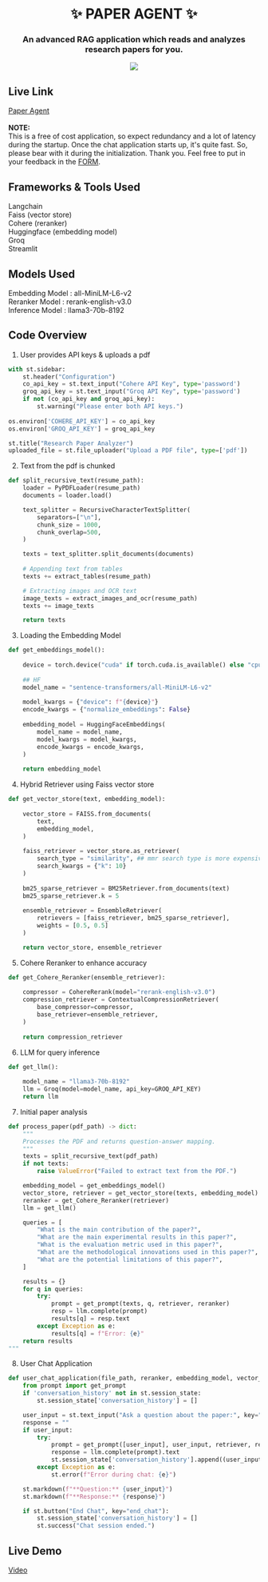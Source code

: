 <h1 align='center'> ✨ PAPER AGENT ✨ </h1>
<h3 align='center'> An advanced RAG application which reads and analyzes research papers for you.</h2>

<p align="center">
<img src="https://github.com/user-attachments/assets/7364125e-4c97-49b4-916d-f6f28d03c7fe"/>
</p>

## Live Link
[Paper Agent](https://arion-research.streamlit.app/) <br><br>
<strong> NOTE: </strong> <br>
This is a free of cost application, so expect redundancy and a lot of latency during the startup. Once the chat application starts up, it's quite fast. So, please bear with it during the initialization. Thank you. Feel free to put in your feedback in the [FORM](https://forms.gle/xa8UTbmciU2kJTn8A).

## Frameworks & Tools Used
Langchain <br>
Faiss (vector store) <br>
Cohere (reranker) <br>
Huggingface (embedding model) <br>
Groq <br>
Streamlit <br>

## Models Used
Embedding Model : all-MiniLM-L6-v2 <br>
Reranker Model : rerank-english-v3.0 <br>
Inference Model : llama3-70b-8192

## Code Overview
1) User provides API keys & uploads a pdf

```python
with st.sidebar:
    st.header("Configuration")
    co_api_key = st.text_input("Cohere API Key", type='password')
    groq_api_key = st.text_input("Groq API Key", type='password')
    if not (co_api_key and groq_api_key):
        st.warning("Please enter both API keys.")
        
os.environ['COHERE_API_KEY'] = co_api_key
os.environ['GROQ_API_KEY'] = groq_api_key

st.title("Research Paper Analyzer")
uploaded_file = st.file_uploader("Upload a PDF file", type=['pdf'])
```

2) Text from the pdf is chunked

```python
def split_recursive_text(resume_path):
    loader = PyPDFLoader(resume_path)
    documents = loader.load()

    text_splitter = RecursiveCharacterTextSplitter(
        separators=["\n"],
        chunk_size = 1000,
        chunk_overlap=500,
    )

    texts = text_splitter.split_documents(documents)
    
    # Appending text from tables
    texts += extract_tables(resume_path)

    # Extracting images and OCR text
    image_texts = extract_images_and_ocr(resume_path)
    texts += image_texts

    return texts
```

3) Loading the Embedding Model

```python
def get_embeddings_model():
    
    device = torch.device("cuda" if torch.cuda.is_available() else "cpu")
    
    ## HF
    model_name = "sentence-transformers/all-MiniLM-L6-v2"
    
    model_kwargs = {"device": f"{device}"}
    encode_kwargs = {"normalize_embeddings": False}
    
    embedding_model = HuggingFaceEmbeddings(
        model_name = model_name,
        model_kwargs = model_kwargs,
        encode_kwargs = encode_kwargs,
    )
    
    return embedding_model
```

4) Hybrid Retriever using Faiss vector store

```python
def get_vector_store(text, embedding_model):
    
    vector_store = FAISS.from_documents(
        text,
        embedding_model,
    )
    
    faiss_retriever = vector_store.as_retriever(
        search_type = "similarity", ## mmr search type is more expensive : O(n) + O(k^2) vs O(n)
        search_kwargs = {"k": 10}
    )
    
    bm25_sparse_retriever = BM25Retriever.from_documents(text)
    bm25_sparse_retriever.k = 5
    
    ensemble_retriever = EnsembleRetriever(
        retrievers = [faiss_retriever, bm25_sparse_retriever],
        weights = [0.5, 0.5]
    )

    return vector_store, ensemble_retriever
```

5) Cohere Reranker to enhance accuracy

```python
def get_Cohere_Reranker(ensemble_retriever):
    
    compressor = CohereRerank(model="rerank-english-v3.0")
    compression_retriever = ContextualCompressionRetriever(
        base_compressor=compressor,
        base_retriever=ensemble_retriever,
    )
    
    return compression_retriever
```

6) LLM for query inference

```python
def get_llm():
    
    model_name = "llama3-70b-8192"
    llm = Groq(model=model_name, api_key=GROQ_API_KEY)
    return llm
```

7) Initial paper analysis

```python
def process_paper(pdf_path) -> dict:
    """
    Processes the PDF and returns question-answer mapping.
    """
    texts = split_recursive_text(pdf_path)
    if not texts:
        raise ValueError("Failed to extract text from the PDF.")

    embedding_model = get_embeddings_model()
    vector_store, retriever = get_vector_store(texts, embedding_model)
    reranker = get_Cohere_Reranker(retriever)
    llm = get_llm()

    queries = [
        "What is the main contribution of the paper?",
        "What are the main experimental results in this paper?",
        "What is the evaluation metric used in this paper?",
        "What are the methodological innovations used in this paper?",
        "What are the potential limitations of this paper?",
    ]

    results = {}
    for q in queries:
        try:
            prompt = get_prompt(texts, q, retriever, reranker)
            resp = llm.complete(prompt)
            results[q] = resp.text
        except Exception as e:
            results[q] = f"Error: {e}"
    return results
"""
```

8) User Chat Application

```python
def user_chat_application(file_path, reranker, embedding_model, vector_store, retriever, llm):
    from prompt import get_prompt
    if 'conversation_history' not in st.session_state:
        st.session_state['conversation_history'] = []

    user_input = st.text_input("Ask a question about the paper:", key="chat_input")
    response = ""
    if user_input:
        try:
            prompt = get_prompt([user_input], user_input, retriever, reranker)
            response = llm.complete(prompt).text
            st.session_state['conversation_history'].append((user_input, response))
        except Exception as e:
            st.error(f"Error during chat: {e}")

    st.markdown(f"**Question:** {user_input}")
    st.markdown(f"**Response:** {response}")

    if st.button("End Chat", key="end_chat"):
        st.session_state['conversation_history'] = []
        st.success("Chat session ended.")
```

## Live Demo
[Video](https://youtu.be/8qBiHGUsJgg)
